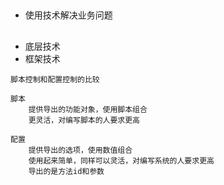 ##
- 使用技术解决业务问题

## 
- 底层技术
- 框架技术

```
脚本控制和配置控制的比较

脚本
    提供导出的功能对象，使用脚本组合
    更灵活，对编写脚本的人要求更高

配置
    提供导出的选项，使用数值组合
    使用起来简单，同样可以灵活，对编写系统的人要求更高
    导出的是方法id和参数
```